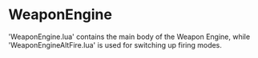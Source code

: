 # WeaponEngine

'WeaponEngine.lua' contains the main body of the Weapon Engine, while 'WeaponEngineAltFire.lua' is used for switching up firing modes.

